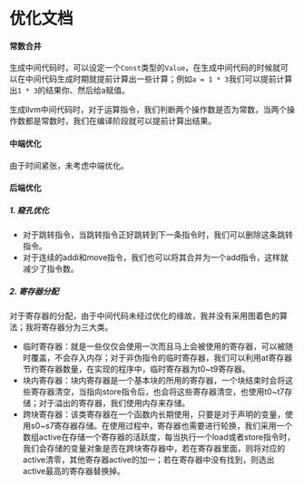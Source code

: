 # 优化文档

#### 常数合并

生成中间代码时，可以设定一个`Const`类型的`Value`，在生成中间代码的时候就可以在中间代码生成时期就提前计算出一些计算；例如`a = 1 * 3`我们可以提前计算出`1 * 3`的结果你、然后给a赋值。

生成llvm中间代码时，对于运算指令，我们判断两个操作数是否为常数，当两个操作数都是常数时，我们在编译阶段就可以提前计算出结果。

#### 中端优化

由于时间紧张，未考虑中端优化。

#### 后端优化

##### 1. 窥孔优化

- 对于跳转指令，当跳转指令正好跳转到下一条指令时，我们可以删除这条跳转指令。
- 对于连续的addi和move指令，我们也可以将其合并为一个add指令，这样就减少了指令数。

##### 2. 寄存器分配

对于寄存器的分配，由于中间代码未经过优化的缘故，我并没有采用图着色的算法；我将寄存器分为三大类。

- 临时寄存器：就是一些仅仅会使用一次而且马上会被使用的寄存器，可以被随时覆盖，不会存入内存；对于非伪指令的临时寄存器，我们可以利用at寄存器节约寄存器数量，在实现的程序中，临时寄存器为t0~t9寄存器。
- 块内寄存器：块内寄存器是一个基本块的所用的寄存器，一个块结束时会将这些寄存器清空，当指向store指令后，也会将这些寄存器清空，也使用t0~t7存储；对于溢出的寄存器，我们使用内存来存储。
- 跨块寄存器：该类寄存器在一个函数内长期使用，只要是对于声明的变量，使用s0~s7寄存器存储。在使用过程中，寄存器也需要进行轮换，我们采用一个数组active在存储一个寄存器的活跃度，每当执行一个load或者store指令时，我们会存储的变量对象是否在跨块寄存器中，若在寄存器里面，则将对应的active清零，其他寄存器active的加一；若在寄存器中没有找到，则选出active最高的寄存器替换掉。

